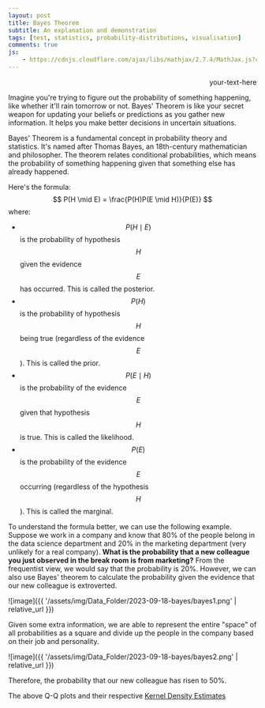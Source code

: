 ```yaml
---
layout: post
title: Bayes Theorem
subtitle: An explanation and demonstration
tags: [test, statistics, probability-distributions, visualisation]
comments: true
js:
    - https://cdnjs.cloudflare.com/ajax/libs/mathjax/2.7.4/MathJax.js?config=TeX-MML-AM_CHTML
---
```


<div style="text-align: right"> your-text-here </div>

Imagine you're trying to figure out the probability of something happening, like whether it'll 
rain tomorrow or not. Bayes' Theorem is like your secret weapon for updating your beliefs or predictions as you gather 
new information. It helps you make better decisions in uncertain situations.

Bayes' Theorem is a fundamental concept in probability theory and statistics. It's named after Thomas Bayes, an 
18th-century mathematician and philosopher. The theorem relates conditional probabilities, which means the probability 
of something happening given that something else has already happened.

Here's the formula:
$$
P(H \mid E) = \frac{P(H)P(E \mid H)}{P(E)}
$$
where:
* $$P(H \mid E)$$ is the probability of hypothesis $$H$$ given the evidence $$E$$ has occurred. This is called the posterior.
* $$P(H)$$ is the probability of hypothesis $$H$$ being true (regardless of the evidence $$E$$). This is called the prior.
* $$P(E \mid H)$$ is the probability of the evidence $$E$$ given that hypothesis $$H$$ is true. This is called the likelihood.
* $$P(E)$$ is the probability of the evidence $$E$$ occurring (regardless of the hypothesis $$H$$). This is called the marginal.

To understand the formula better, we can use the following example. Suppose we work in a company and know that 80% of 
the people belong in the data science department and 20% in the marketing department (very unlikely for a real company). 
__What is the probability that a new colleague you just observed in the break room is from marketing?__ 
From the frequentist view, we would say that the probability is 20%. However, we can also use Bayes' theorem to 
calculate the probability given the evidence that our new colleague is extroverted.

![image]({{ '/assets/img/Data_Folder/2023-09-18-bayes/bayes1.png' | relative_url }})

Given some extra information, we are able to represent the entire "space" of all probabilities as a square and divide 
up the people in the company based on their job and personality. 

![image]({{ '/assets/img/Data_Folder/2023-09-18-bayes/bayes2.png' | relative_url }})

Therefore, the probability that our new colleague has risen to 50%. 

The above Q-Q plots and their respective [Kernel Density Estimates](https://jjo21.github.io/roadto100/2023-08-13-kde/) 
